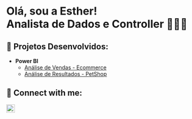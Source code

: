 <h1>Olá, sou a Esther! <br/><a >Analista de Dados</a> e <a >Controller</a> 👩🏽‍💻
<h2>📌 Projetos Desenvolvidos:</h2>

- <b>Power BI</b>
  - [Análise de Vendas - Ecommerce](https://github.com/esthercristina/Powerbi_Ecommerce)
  - [Análise de Resultados - PetShop](https://github.com/esthercristina/PowerBI_PetShop)
  

<h2> 🤳 Connect with me:</h2>


[<img align="left" alt="esthertogashi | LinkedIn" width="22px" src="https://cdn.jsdelivr.net/npm/simple-icons@v3/icons/linkedin.svg" />][linkedin]


[linkedin]: https://linkedin.com/in/esthercsantana


